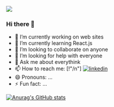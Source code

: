 ![](https://komarev.com/ghpvc/?username=alperenalp&color=blue&style=flat-square)

### Hi there 👋 

- 🔭 I’m currently working on web sites
- 🌱 I’m currently learning React.js
- 👯 I’m looking to collaborate on anyone
- 🤔 I’m looking for help with everyone
- 💬 Ask me about everythink
- 📫 How to reach me:
[!"/n"]
[![linkedin](https://github.com/shikhar1020jais1/Git-Social/blob/master/Icons/LinkedIn.png (LinkedIn))][4]
- 😄 Pronouns: ...
- ⚡ Fun fact: ...


[![Anurag's GitHub stats](https://github-readme-stats.vercel.app/api?username=alperenalp&show_icons=true&include_all_commits=true&count_private=true)](https://github.com/anuraghazra/github-readme-stats) 
<!--
To hide any specific stats, you can pass a query parameter ?hide= with comma-separated values.
Options: &hide=stars,commits,prs,issues,contribs 
/n
-->


<!--
[![Top Langs](https://github-readme-stats.vercel.app/api/top-langs/?username=alperenalp&layout=compact)](https://github.com/anuraghazra/github-readme-stats)
-->

[4]: https://www.linkedin.com/in/alperen-alp


